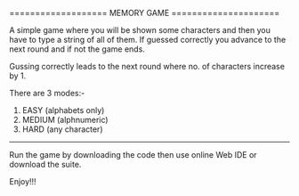 =================== MEMORY GAME =====================

A simple game where you will be shown some characters
and then you have to type a string of all of them.
If guessed correctly you advance to the next round 
and if not the game ends. 

Gussing correctly leads to the next round where 
no. of characters increase by 1.

There are 3 modes:-
1) EASY (alphabets only)
2) MEDIUM (alphnumeric)
3) HARD (any character)

***
Run the game by downloading the code then use online Web IDE or
download the suite.

Enjoy!!!